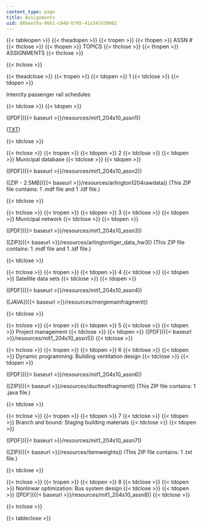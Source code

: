 ```yaml
---
content_type: page
title: Assignments
uid: 86bee70a-9661-c040-b705-41a347d30982
---
```


{{< tableopen >}}
{{< theadopen >}}
{{< tropen >}}
{{< thopen >}}
ASSN #
{{< thclose >}}
{{< thopen >}}
TOPICS
{{< thclose >}}
{{< thopen >}}
ASSIGNMENTS
{{< thclose >}}

{{< trclose >}}

{{< theadclose >}}
{{< tropen >}}
{{< tdopen >}}
1
{{< tdclose >}}
{{< tdopen >}}


Intercity passenger rail schedules


{{< tdclose >}}
{{< tdopen >}}


([PDF]({{< baseurl >}}/resources/mit1_204s10_assn1))

([TXT](/courses/civil-and-environmental-engineering/1-204-computer-algorithms-in-systems-engineering-spring-2010/assignments/acela.txt))


{{< tdclose >}}

{{< trclose >}}
{{< tropen >}}
{{< tdopen >}}
2
{{< tdclose >}}
{{< tdopen >}}
Municipal database
{{< tdclose >}}
{{< tdopen >}}


([PDF]({{< baseurl >}}/resources/mit1_204s10_assn2))

([ZIP - 2.5MB]({{< baseurl >}}/resources/arlington1204rawdata)) (This ZIP file contains: 1 .mdf file and 1 .ldf file.)


{{< tdclose >}}

{{< trclose >}}
{{< tropen >}}
{{< tdopen >}}
3
{{< tdclose >}}
{{< tdopen >}}
Municipal network
{{< tdclose >}}
{{< tdopen >}}


([PDF]({{< baseurl >}}/resources/mit1_204s10_assn3))

([ZIP]({{< baseurl >}}/resources/arlingtontiger_data_hw3)) (This ZIP file contains: 1 .mdf file and 1 .ldf file.)


{{< tdclose >}}

{{< trclose >}}
{{< tropen >}}
{{< tdopen >}}
4
{{< tdclose >}}
{{< tdopen >}}
Satellite data sets
{{< tdclose >}}
{{< tdopen >}}


([PDF]({{< baseurl >}}/resources/mit1_204s10_assn4))

([JAVA]({{< baseurl >}}/resources/mergemainfragment))


{{< tdclose >}}

{{< trclose >}}
{{< tropen >}}
{{< tdopen >}}
5
{{< tdclose >}}
{{< tdopen >}}
Project management
{{< tdclose >}}
{{< tdopen >}}
([PDF]({{< baseurl >}}/resources/mit1_204s10_assn5))
{{< tdclose >}}

{{< trclose >}}
{{< tropen >}}
{{< tdopen >}}
6
{{< tdclose >}}
{{< tdopen >}}
Dynamic programming: Building ventilation design
{{< tdclose >}}
{{< tdopen >}}


([PDF]({{< baseurl >}}/resources/mit1_204s10_assn6))

([ZIP]({{< baseurl >}}/resources/ducttestfragment)) (This ZIP file contains: 1 .java file.)


{{< tdclose >}}

{{< trclose >}}
{{< tropen >}}
{{< tdopen >}}
7
{{< tdclose >}}
{{< tdopen >}}
Branch and bound: Staging building materials
{{< tdclose >}}
{{< tdopen >}}


([PDF]({{< baseurl >}}/resources/mit1_204s10_assn7))

([ZIP]({{< baseurl >}}/resources/itemweights)) (This ZIP file contains: 1 .txt file.)


{{< tdclose >}}

{{< trclose >}}
{{< tropen >}}
{{< tdopen >}}
8
{{< tdclose >}}
{{< tdopen >}}
Nonlinear optimization: Bus system design
{{< tdclose >}}
{{< tdopen >}}
([PDF]({{< baseurl >}}/resources/mit1_204s10_assn8))
{{< tdclose >}}

{{< trclose >}}

{{< tableclose >}}